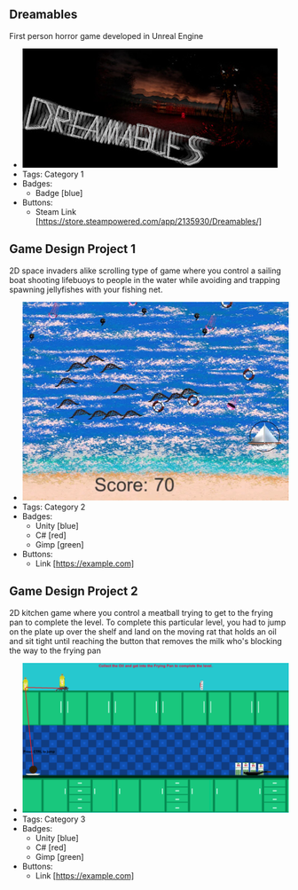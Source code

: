 ## Dreamables
First person horror game developed in Unreal Engine
- ![DreamablesHeader](../assets/header.jpg)
- Tags: Category 1
- Badges:
  - Badge [blue]
- Buttons:
  - Steam Link [https://store.steampowered.com/app/2135930/Dreamables/]

## Game Design Project 1
2D space invaders alike scrolling type of game where you control a sailing boat shooting lifebuoys to people in the water while avoiding and trapping spawning jellyfishes with your fishing net.
- ![600x200](../assets/beachon.PNG)
- Tags: Category 2
- Badges:
  - Unity [blue]
  - C# [red]
  - Gimp [green]
- Buttons:
  - Link [https://example.com]

## Game Design Project 2
2D kitchen game where you control a meatball trying to get to the frying pan to complete the level. To complete this particular level, you had to jump on the plate up over the shelf and land on the moving rat that holds an oil and sit tight until reaching the button that removes the milk who's blocking the way to the frying pan
- ![600x200](../assets/Kitchengame.png)
- Tags: Category 3
- Badges:
  - Unity [blue]
  - C# [red]
  - Gimp [green]
- Buttons:
  - Link [https://example.com]